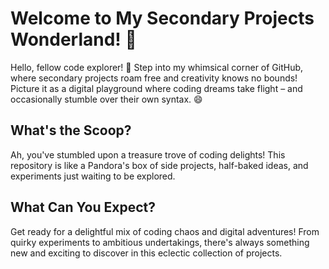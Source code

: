 # Welcome to My Secondary Projects Wonderland! 🚀

Hello, fellow code explorer! 👋 Step into my whimsical corner of GitHub, where secondary projects roam free and creativity knows no bounds! Picture it as a digital playground where coding dreams take flight – and occasionally stumble over their own syntax. 😄

## What's the Scoop?

Ah, you've stumbled upon a treasure trove of coding delights! This repository is like a Pandora's box of side projects, half-baked ideas, and experiments just waiting to be explored.

## What Can You Expect?

Get ready for a delightful mix of coding chaos and digital adventures! From quirky experiments to ambitious undertakings, there's always something new and exciting to discover in this eclectic collection of projects.
